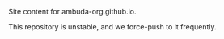 Site content for ambuda-org.github.io.

This repository is unstable, and we force-push to it frequently.

